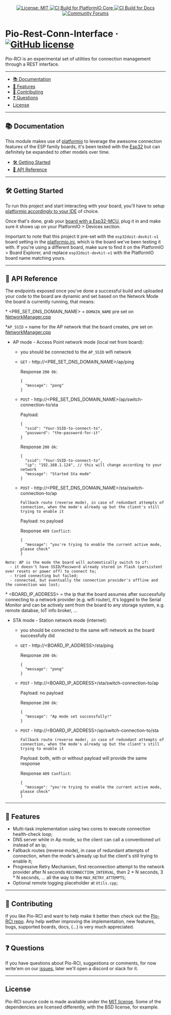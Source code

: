 <p align="center">
  <a aria-label="Pio-RCI is free to use" href="https://github.com/alanbueno/pio-rest-conn-interface/blob/master/LICENSE" target="_blank">
    <img alt="License: MIT" src="https://img.shields.io/badge/License-MIT-success.svg?style=flat-square&color=33CC12" target="_blank" />
  </a>

  <a aria-label="CI Build for PlatformIO Core" href="https://docs.platformio.org/page/core/index.html" target="_blank">
    <img alt="CI Build for PlatformIO Core" src="https://github.com/platformio/platformio-core/workflows/Core/badge.svg" target="_blank" />
  </a>
  <a aria-label="CI Build for Docs" href="https://docs.platformio.org?utm_source=github&utm_medium=core" target="_blank">
    <img alt="CI Build for Docs" src="https://github.com/platformio/platformio-core/workflows/Docs/badge.svg" target="_blank" />
  </a>
  <a aria-label="Community Forums" href="https://community.platformio.org?utm_source=github&utm_medium=core" target="_blank">
    <img alt="Community Forums" src="https://img.shields.io/badge/PlatformIO-Community-orange.svg"/>
  </a>
</p>

# Pio-Rest-Conn-Interface &middot; [![GitHub license](https://img.shields.io/badge/license-MIT-blue.svg)](https://github.com/alanbueno/pio-rest-conn-interface/blob/master/LICENSE)

Pio-RCI is an experimental set of utilities for connection management through a REST interface.

---

- [📚 Documentation](#-documentation)
- [🏅 Features](#-features)
- [👏 Contributing](#-contributing)
- [❓ Questions](#-questions)
- [License](#license)

---

## 📚 Documentation

<p>This module makes use of <a aria-label="platformio" href="https://platformio.org/">platformio</a> to leverage the awesome connection features of the ESP family boards, it's been tested with the <a aria-label="esp32" href="https://www.espressif.com/en/products/socs/esp32">Esp32</a> but can definitely be expanded to other models over time.</p>

- [🛠️ Getting Started](#-getting-started)
- [🚀 API Reference](#-api-reference)

---

## 🛠️ Getting Started

<p>To run this project and start interacting with your board, you'll have to setup <a aria-label="platformio" href="https://platformio.org/install/integration">platformio accordingly to your IDE</a> of choice.

Once that's done, grab your <a aria-label="esp32" href="https://www.espressif.com/en/products/socs/esp32">board with a Esp32-MCU</a>, plug it in and make sure it shows up on your PlatformIO > Devices section.

Important to note that this project it pre-set with the `esp32doit-devkit-v1` board setting in the [platformio.ini](platformio.ini), which is the board we've been testing it with. If you're using a different board, make sure to find it on the PlatformIO > Board Explorer, and replace `esp32doit-devkit-v1` with the PlatformIO board name matching yours.

</p>

---

## 🚀 API Reference

The endpoints exposed once you've done a successful build and uploaded your code to the board are dynamic and set based on the Network Mode the board is currently running, that means:

\* <PRE_SET_DNS_DOMAIN_NAME> = `DOMAIN_NAME` pre set on [NetworkManager.cpp](src/LocalWebServer/NetworkManager.cpp)

\*`AP_SSID` = name for the AP network that the board creates, pre set on [NetworkManager.cpp](src/LocalWebServer/NetworkManager.cpp)

- AP mode - Access Point network mode (local net from board):

  - you should be connected to the `AP_SSID` wifi network

  - `GET` - http://<PRE_SET_DNS_DOMAIN_NAME>/ap/ping

    Response `200 Ok`:

    ```
    {
      "message": "pong"
    }
    ```

  - `POST` - http://<PRE_SET_DNS_DOMAIN_NAME>/ap/switch-connection-to/sta

    Payload:

    ```
    {
      "ssid": "Your-SSID-to-connect-to",
      "password": "the-password-for-it"
    }
    ```

    Response `200 Ok`:

    ```
    {
      "ssid": "Your-SSID-to-connect-to",
      "ip": "192.168.1.124", // this will change according to your network
      "message": "Started Sta mode"
    }
    ```

  - `POST` - http://<PRE_SET_DNS_DOMAIN_NAME>/sta/switch-connection-to/ap

    `Fallback route (reverse mode), in case of redundant attempts of connection, when the mode's already up but the client's still trying to enable it`

    Payload: no payload

    Response `409 Conflict`:

    ```
    {
      "message": "you're trying to enable the current active mode, please check"
    }
    ```

```
Note: AP is the mode the board will automatically switch to if:
  - it doesn't have SSID/Password already stored in flash (persistent over resets or power off) to connect to;
  - tried connecting but failed;
  - connected, but eventually the connection provider's offline and the connection was lost;
```

\* <BOARD_IP_ADDRESS> = the ip that the board assumes after successfully connecting to a network provider (e.g. wifi router), it's logged to the Serial Monitor and can be actively sent from the board to any storage system, e.g. remote databse, IoT info broker, ...

- STA mode - Station network mode (internet):

  - you should be connected to the same wifi network as the board successfully did

  - `GET` - http://<BOARD_IP_ADDRESS>/sta/ping

    Response `200 Ok`:

    ```
    {
      "message": "pong"
    }
    ```

  - `POST` - http://<BOARD_IP_ADDRESS>/sta/switch-connection-to/ap

    Payload: no payload

    Response `200 Ok`:

    ```
    {
      "message": "Ap mode set successfully!"
    }
    ```

  - `POST` - http://<BOARD_IP_ADDRESS>/ap/switch-connection-to/sta

    `Fallback route (reverse mode), in case of redundant attempts of connection, when the mode's already up but the client's still trying to enable it`

    Payload: both, with or without payload will provide the same response

    Response `409 Conflict`:

    ```
    {
      "message": "you're trying to enable the current active mode, please check"
    }
    ```

---

## 🏅 Features

- Multi-task implementation using two cores to execute connection health-check loop;
- DNS server while in Ap mode, so the client can call a conventioned url instead of an ip;
- Fallback routes (reverse mode), in case of redundant attempts of connection, when the mode's already up but the client's still trying to enable it;
- Progressive Retry Mechanism, first reconnection attempt to the network provider after N seconds `RECONNECTION_INTERVAL`, then 2 \* N seconds, 3 \* N seconds, ... all the way to the `MAX_RETRY_ATTEMPTS`;
- Optional remote logging placeholder at `Utils.cpp`;

---

## 👏 Contributing

If you like Pio-RCI and want to help make it better then check out the [Pio-RCI repo](https://github.com/alanbueno/pio-rest-conn-interface). Any help wether improving the implementation, new features, bugs, supported boards, docs, (...) is very much appreciated.

---

## ❓ Questions

If you have questions about Pio-RCI, suggestions or comments, for now write'em on our [issues](https://github.com/alanbueno/pio-rest-conn-interface/issues), later we'll open a discord or slack for it.

---

## License

Pio-RCI source code is made available under the [MIT license](LICENSE). Some of the dependencies are licensed differently, with the BSD license, for example.
